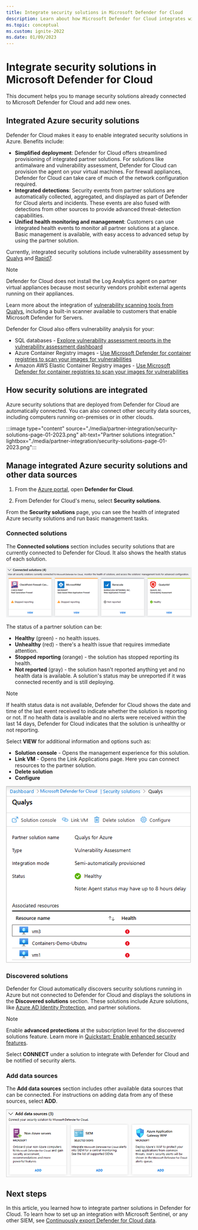 ```yaml
---
title: Integrate security solutions in Microsoft Defender for Cloud
description: Learn about how Microsoft Defender for Cloud integrates with partners to enhance the overall security of your Azure resources.
ms.topic: conceptual
ms.custom: ignite-2022
ms.date: 01/09/2023
---
```

# Integrate security solutions in Microsoft Defender for Cloud

This document helps you to manage security solutions already connected to Microsoft Defender for Cloud and add new ones.

## Integrated Azure security solutions
Defender for Cloud makes it easy to enable integrated security solutions in Azure. Benefits include:

- **Simplified deployment**: Defender for Cloud offers streamlined provisioning of integrated partner solutions. For solutions like antimalware and vulnerability assessment, Defender for Cloud can provision the agent on your virtual machines. For firewall appliances, Defender for Cloud can take care of much of the network configuration required.
- **Integrated detections**: Security events from partner solutions are automatically collected, aggregated, and displayed as part of Defender for Cloud alerts and incidents. These events are also fused with detections from other sources to provide advanced threat-detection capabilities.
- **Unified health monitoring and management**: Customers can use integrated health events to monitor all partner solutions at a glance. Basic management is available, with easy access to advanced setup by using the partner solution.

Currently, integrated security solutions include vulnerability assessment by [Qualys](https://www.qualys.com/public-cloud/#azure) and [Rapid7](https://www.rapid7.com/products/insightvm/).

> [!NOTE]
> Defender for Cloud does not install the Log Analytics agent on partner virtual appliances because most security vendors prohibit external agents running on their appliances.

Learn more about the integration of [vulnerability scanning tools from Qualys](deploy-vulnerability-assessment-vm.md), including a built-in scanner available to customers that enable Microsoft Defender for Servers.

Defender for Cloud also offers vulnerability analysis for your:

- SQL databases - [Explore vulnerability assessment reports in the vulnerability assessment dashboard](defender-for-sql-on-machines-vulnerability-assessment.md#explore-vulnerability-assessment-reports)
- Azure Container Registry images - [Use Microsoft Defender for container registries to scan your images for vulnerabilities](defender-for-containers-vulnerability-assessment-azure.md)
- Amazon AWS Elastic Container Registry images - [Use Microsoft Defender for container registries to scan your images for vulnerabilities](defender-for-containers-vulnerability-assessment-elastic.md)

## How security solutions are integrated
Azure security solutions that are deployed from Defender for Cloud are automatically connected. You can also connect other security data sources, including computers running on-premises or in other clouds.

:::image type="content" source="./media/partner-integration/security-solutions-page-01-2023.png" alt-text="Partner solutions integration." lightbox="./media/partner-integration/security-solutions-page-01-2023.png":::

## Manage integrated Azure security solutions and other data sources

1. From the [Azure portal](https://azure.microsoft.com/features/azure-portal/), open **Defender for Cloud**.

1. From Defender for Cloud's menu, select **Security solutions**.

From the **Security solutions** page, you can see the health of integrated Azure security solutions and run basic management tasks.

### Connected solutions

The **Connected solutions** section includes security solutions that are currently connected to Defender for Cloud. It also shows the health status of each solution.  

![Connected solutions.](./media/partner-integration/connected-solutions.png)

The status of a partner solution can be:

* **Healthy** (green) - no health issues.
* **Unhealthy** (red) - there's a health issue that requires immediate attention.
* **Stopped reporting** (orange) - the solution has stopped reporting its health.
* **Not reported** (gray) - the solution hasn't reported anything yet and no health data is available. A solution's status may be unreported if it was connected recently and is still deploying.

> [!NOTE]
> If health status data is not available, Defender for Cloud shows the date and time of the last event received to indicate whether the solution is reporting or not. If no health data is available and no alerts were received within the last 14 days, Defender for Cloud indicates that the solution is unhealthy or not reporting.
>
>

Select **VIEW** for additional information and options such as:

   - **Solution console** - Opens the management experience for this solution.
   - **Link VM** - Opens the Link Applications page. Here you can connect resources to the partner solution.
   - **Delete solution**
   - **Configure**

   ![Partner solution detail.](./media/partner-integration/partner-solutions-detail.png)


### Discovered solutions

Defender for Cloud automatically discovers security solutions running in Azure but not connected to Defender for Cloud and displays the solutions in the **Discovered solutions** section. These  solutions include Azure solutions, like [Azure AD Identity Protection](../active-directory/identity-protection/overview-identity-protection.md), and partner solutions.

> [!NOTE]
> Enable **advanced protections** at the subscription level for the discovered solutions feature. Learn more in [Quickstart: Enable enhanced security features](enable-enhanced-security.md).

Select **CONNECT** under a solution to integrate with Defender for Cloud and be notified of security alerts.

### Add data sources

The **Add data sources** section includes other available data sources that can be connected. For instructions on adding data from any of these sources, select **ADD**.

![Data sources.](./media/partner-integration/add-data-sources.png)



## Next steps

In this article, you learned how to integrate partner solutions in Defender for Cloud. To learn how to set up an integration with Microsoft Sentinel, or any other SIEM, see [Continuously export Defender for Cloud data](continuous-export.md).
